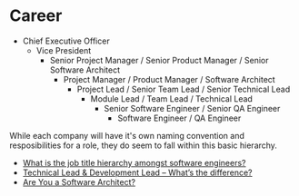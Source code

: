 # Career

* Chief Executive Officer
  * Vice President
    * Senior Project Manager / Senior Product Manager / Senior Software Architect
      * Project Manager / Product Manager / Software Architect
        * Project Lead / Senior Team Lead / Senior Technical Lead
          * Module Lead / Team Lead / Technical Lead
            * Senior Software Engineer / Senior QA Engineer
              * Software Engineer / QA Engineer

While each company will have it's own naming convention and resposibilities for a role, they do seem to fall within this basic hierarchy.

* [What is the job title hierarchy amongst software engineers?](https://softwareengineering.stackexchange.com/questions/117179/what-is-the-job-title-hierarchy-amongst-software-engineers)
* [Technical Lead & Development Lead – What’s the difference?](https://yellowduckguy.wordpress.com/2012/09/12/technical-lead-development-lead-whats-the-difference/)
* [Are You a Software Architect?](https://www.infoq.com/articles/brown-are-you-a-software-architect)